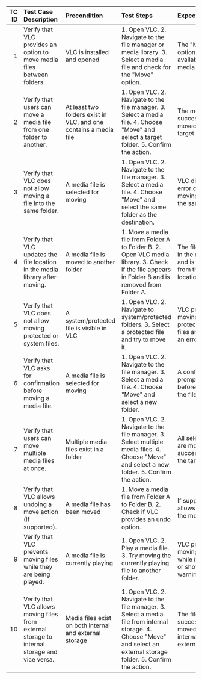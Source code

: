 |   TC ID | Test Case Description                                                                         | Precondition                                                     | Test Steps                                                                                                                                                                 | Expected Result                                                               | Test Type   | Priority   | Test Data                         |
|--------:|:----------------------------------------------------------------------------------------------|:-----------------------------------------------------------------|:---------------------------------------------------------------------------------------------------------------------------------------------------------------------------|:------------------------------------------------------------------------------|:------------|:-----------|:----------------------------------|
|       1 | Verify that VLC provides an option to move media files between folders.                       | VLC is installed and opened                                      | 1. Open VLC. 2. Navigate to the file manager or media library. 3. Select a media file and check for the "Move" option.                                                     | The "Move" option is available for media files.                               | Functional  | High       | nan                               |
|       2 | Verify that users can move a media file from one folder to another.                           | At least two folders exist in VLC, and one contains a media file | 1. Open VLC. 2. Navigate to the file manager. 3. Select a media file. 4. Choose "Move" and select a target folder. 5. Confirm the action.                                  | The media file is successfully moved to the target folder.                    | Functional  | High       | File: "video1.mp4"                |
|       3 | Verify that VLC does not allow moving a file into the same folder.                            | A media file is selected for moving                              | 1. Open VLC. 2. Navigate to the file manager. 3. Select a media file. 4. Choose "Move" and select the same folder as the destination.                                      | VLC displays an error or prevents moving a file into the same folder.         | Negative    | Medium     | File: "video1.mp4"                |
|       4 | Verify that VLC updates the file location in the media library after moving.                  | A media file is moved to another folder                          | 1. Move a media file from Folder A to Folder B. 2. Open VLC media library. 3. Check if the file appears in Folder B and is removed from Folder A.                          | The file appears in the new folder and is removed from the previous location. | Functional  | High       | File: "video1.mp4"                |
|       5 | Verify that VLC does not allow moving protected or system files.                              | A system/protected file is visible in VLC                        | 1. Open VLC. 2. Navigate to system/protected folders. 3. Select a protected file and try to move it.                                                                       | VLC prevents moving protected/system files and shows an error.                | Negative    | Medium     | System file                       |
|       6 | Verify that VLC asks for confirmation before moving a media file.                             | A media file is selected for moving                              | 1. Open VLC. 2. Navigate to the file manager. 3. Select a media file. 4. Choose "Move" and select a new folder.                                                            | A confirmation prompt appears before moving the file.                         | Functional  | Medium     | File: "audio1.mp3"                |
|       7 | Verify that users can move multiple media files at once.                                      | Multiple media files exist in a folder                           | 1. Open VLC. 2. Navigate to the file manager. 3. Select multiple media files. 4. Choose "Move" and select a new folder. 5. Confirm the action.                             | All selected files are moved successfully to the target folder.               | Functional  | High       | Files: "video1.mp4", "audio1.mp3" |
|       8 | Verify that VLC allows undoing a move action (if supported).                                  | A media file has been moved                                      | 1. Move a media file from Folder A to Folder B. 2. Check if VLC provides an undo option.                                                                                   | If supported, VLC allows undoing the move action.                             | Usability   | Low        | File: "video1.mp4"                |
|       9 | Verify that VLC prevents moving files while they are being played.                            | A media file is currently playing                                | 1. Open VLC. 2. Play a media file. 3. Try moving the currently playing file to another folder.                                                                             | VLC prevents moving a file while it is playing or shows a warning.            | Negative    | Medium     | File: "video1.mp4"                |
|      10 | Verify that VLC allows moving files from external storage to internal storage and vice versa. | Media files exist on both internal and external storage          | 1. Open VLC. 2. Navigate to the file manager. 3. Select a media file from internal storage. 4. Choose "Move" and select an external storage folder. 5. Confirm the action. | The file is successfully moved between internal and external storage.         | Functional  | High       | File: "video1.mp4"                |